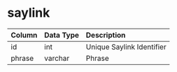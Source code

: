 # saylink

| Column | Data Type | Description |
| :--- | :--- | :--- |
| id | int | Unique Saylink Identifier |
| phrase | varchar | Phrase |

